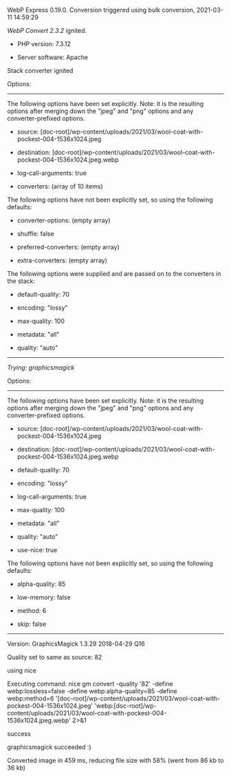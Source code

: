 WebP Express 0.19.0. Conversion triggered using bulk conversion, 2021-03-11 14:59:29

*WebP Convert 2.3.2*  ignited.
- PHP version: 7.3.12
- Server software: Apache

Stack converter ignited

Options:
------------
The following options have been set explicitly. Note: it is the resulting options after merging down the "jpeg" and "png" options and any converter-prefixed options.
- source: [doc-root]/wp-content/uploads/2021/03/wool-coat-with-pockest-004-1536x1024.jpeg
- destination: [doc-root]/wp-content/uploads/2021/03/wool-coat-with-pockest-004-1536x1024.jpeg.webp
- log-call-arguments: true
- converters: (array of 10 items)

The following options have not been explicitly set, so using the following defaults:
- converter-options: (empty array)
- shuffle: false
- preferred-converters: (empty array)
- extra-converters: (empty array)

The following options were supplied and are passed on to the converters in the stack:
- default-quality: 70
- encoding: "lossy"
- max-quality: 100
- metadata: "all"
- quality: "auto"
------------


*Trying: graphicsmagick* 

Options:
------------
The following options have been set explicitly. Note: it is the resulting options after merging down the "jpeg" and "png" options and any converter-prefixed options.
- source: [doc-root]/wp-content/uploads/2021/03/wool-coat-with-pockest-004-1536x1024.jpeg
- destination: [doc-root]/wp-content/uploads/2021/03/wool-coat-with-pockest-004-1536x1024.jpeg.webp
- default-quality: 70
- encoding: "lossy"
- log-call-arguments: true
- max-quality: 100
- metadata: "all"
- quality: "auto"
- use-nice: true

The following options have not been explicitly set, so using the following defaults:
- alpha-quality: 85
- low-memory: false
- method: 6
- skip: false
------------

Version: GraphicsMagick 1.3.29 2018-04-29 Q16 
Quality set to same as source: 82
using nice
Executing command: nice gm convert -quality '82' -define webp:lossless=false -define webp:alpha-quality=85 -define webp:method=6 '[doc-root]/wp-content/uploads/2021/03/wool-coat-with-pockest-004-1536x1024.jpeg' 'webp:[doc-root]/wp-content/uploads/2021/03/wool-coat-with-pockest-004-1536x1024.jpeg.webp' 2>&1
success
graphicsmagick succeeded :)

Converted image in 459 ms, reducing file size with 58% (went from 86 kb to 36 kb)
